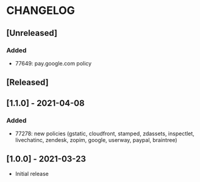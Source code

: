 # CHANGELOG

## [Unreleased]
### Added
- 77649: pay.google.com policy
## [Released]

## [1.1.0] - 2021-04-08
### Added
- 77278: new policies (gstatic, cloudfront, stamped, zdassets, inspectlet, livechatinc, zendesk, zopim, google, userway, paypal, braintree)
## [1.0.0] - 2021-03-23
- Initial release
